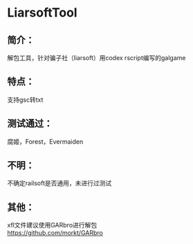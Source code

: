 # LiarsoftTool
## 简介：
解包工具，针对骗子社（liarsoft）用codex rscript编写的galgame  
## 特点：
支持gsc转txt   
## 测试通过：
腐姬，Forest，Evermaiden
## 不明：
不确定railsoft是否通用，未进行过测试   
## 其他：
xfl文件建议使用GARbro进行解包  
https://github.com/morkt/GARbro
